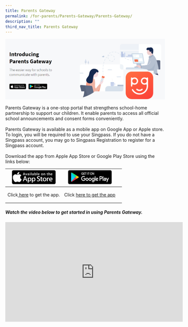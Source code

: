 ```yaml
---
title: Parents Gateway
permalink: /for-parents/Parents-Gateway/Parents-Gateway/
description: ""
third_nav_title: Parents Gateway
---
```

![](/images/For%20Parents/Parents%20Gateway/P1.png)  

Parents Gateway is a one-stop portal that strengthens school-home partnership to support our children. It enable parents to access all official school announcements and consent forms conveniently.<br>                                             
Parents Gateway is available as a mobile app on Google App or Apple store. To login, you will be required to use your Singpass. If you do not have a Singpass account, you may go to Singpass Registration to register for a Singpass account.  
<br>
Download the app from Apple App Store or Google Play Store using the links below:

| <img style="width:140px;height:46px;" src="/images/For%20Parents/Parents%20Gateway/P2.jpg">  | <img style="width:140px;height:46px" src="/images/For%20Parents/Parents%20Gateway/P3.jpg">  |  |
| -------- | -------- | -------- |
| <p style="text-align:center;"> Click<a href="https://apple.co/2s6twbX"> here</a> to get the app.    | <p style="text-align:center;">Click <a href="http://bit.ly/2Rqnj8Y"> here to get the app</a>      | |

##### Watch the video below to get started in using Parents Gateway.
<iframe width="560" height="315" src="https://www.youtube.com/embed/tW9jwyuovOo" title="YouTube video player" frameborder="0" allow="accelerometer; autoplay; clipboard-write; encrypted-media; gyroscope; picture-in-picture; web-share" allowfullscreen></iframe>